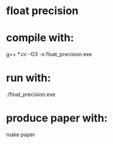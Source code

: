 # float precision
# compile with:
g++ *.cc -O3 -o float_precision.exe
# run with:
./float_precision.exe
# produce paper with:
make paper
